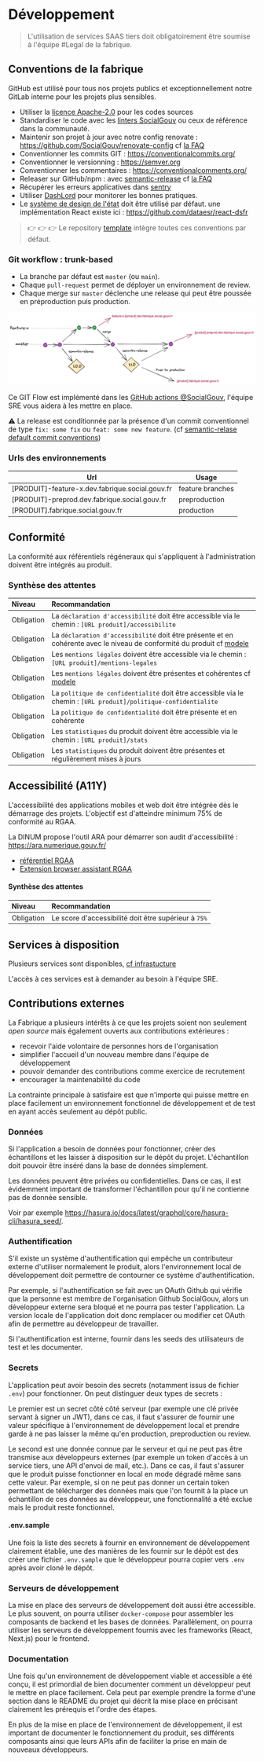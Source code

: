 # Développement

> L'utilisation de services SAAS tiers doit obligatoirement être soumise à l'équipe #Legal de la fabrique.

## Conventions de la fabrique

GitHub est utilisé pour tous nos projets publics et exceptionnellement notre GitLab interne pour les projets plus sensibles.

- Utiliser la [licence Apache-2.0](https://www.numerique.gouv.fr/publications/politique-logiciel-libre/pratique/#aide-au-choix-de-la-licence) pour les codes sources
- Standardiser le code avec les [linters SocialGouv](https://github.com/SocialGouv/linters) ou ceux de référence dans la communauté.
- Maintenir son projet à jour avec notre config renovate : https://github.com/SocialGouv/renovate-config cf [la FAQ](/docs/faq#utilisation-de-renovate)
- Conventionner les commits GIT : https://conventionalcommits.org/
- Conventionner le versionning : https://semver.org
- Conventionner les commentaires : https://conventionalcomments.org/
- Releaser sur GitHub/npm : avec [semantic-release](https://github.com/semantic-release/semantic-release) cf [la FAQ](/docs/faq#semantic-release)
- Récupérer les erreurs applicatives dans [sentry](https://sentry.fabrique.social.gouv.fr)
- Utiliser [DashLord](https://dashlord.fabrique.social.gouv.fr) pour monitorer les bonnes pratiques.
- Le [système de design de l'état](https://gouvfr.atlassian.net/wiki/spaces/DB/overview?homepageId=145359476) doit être utilisé par défaut. une implémentation React existe ici : https://github.com/dataesr/react-dsfr

> 👉 👉 👉 Le repository [template](https://github.com/socialgouv/template) intègre toutes ces conventions par défaut.

### Git workflow : **trunk-based**

- La branche par défaut est `master` (ou `main`).
- Chaque `pull-request` permet de déployer un environnement de review.
- Chaque merge sur `master` déclenche une release qui peut être poussée en préproduction puis production.

[![](/img/git-flow-simple.png ":size=1000x350")](https://excalidraw.com/#json=C7MTFWdQ53ao453K86doB,SgdphjWpmSiuDMBu-qwKVg)

Ce GIT Flow est implémenté dans les [GitHub actions @SocialGouv](https://github.com/SocialGouv/actions), l'équipe SRE vous aidera à les mettre en place.

:warning: La release est conditionnée par la présence d'un commit conventionnel de type `fix: some fix` ou `feat: some new feature`. (cf [semantic-relase default commit conventions](https://github.com/semantic-release/semantic-release#commit-message-format))

### Urls des environnements

| Url                                             | Usage            |
| ----------------------------------------------- | ---------------- |
| [PRODUIT]-feature-x.dev.fabrique.social.gouv.fr | feature branches |
| [PRODUIT]-preprod.dev.fabrique.social.gouv.fr   | preproduction    |
| [PRODUIT].fabrique.social.gouv.fr               | production       |


## Conformité

La conformité aux référentiels régéneraux qui s'appliquent à l'administration doivent être intégrés au produit. 

### Synthèse des attentes

|   Niveau   | Recommandation                                                                                                   |
|:-----------|:-----------------------------------------------------------------------------------------------------------------|
| Obligation | La `déclaration d'accessibilité` doit être accessible via le chemin : `[URL produit]/accessibilite`              |
| Obligation | La `déclaration d'accessibilité` doit être présente et en cohérente avec le niveau de conformité du produit cf [modele](https://betagouv.github.io/a11y-generateur-declaration/#create)      |
| Obligation | Les `mentions légales` doivent être accessible via le chemin : `[URL produit]/mentions-legales`                  |
| Obligation | Les `mentions légales` doivent être présentes et cohérentes cf [modele](https://template.fabrique.social.gouv.fr/mentions-legales)                                                      |
| Obligation | La `politique de confidentialité` doit être accessible via le chemin : `[URL produit]/politique-confidentialite` |
| Obligation | La `politique de confidentialité` doit être présente et en cohérente                                             |
| Obligation | Les `statistiques` du produit doivent être accessible via le chemin : `[URL produit]/stats`                      |
| Obligation | Les `statistiques` du produit doivent être présentes et régulièrement mises à jours                              |


## Accessibilité (A11Y)

L'accessibilité des applications mobiles et web doit être intégrée dès le démarrage des projets. L'objectif est d'atteindre minimum 75% de conformité au RGAA.

La DINUM propose l'outil ARA pour démarrer son audit d'accessibilité : https://ara.numerique.gouv.fr/

- [référentiel RGAA](https://design.numerique.gouv.fr/en/outils/audit-complementaire/)
- [Extension browser assistant RGAA](https://design.numerique.gouv.fr/articles/2021-10-06-assistant-rgaa/)

#### Synthèse des attentes

|   Niveau   | Recommandation                                                                                            |
|:-----------|:----------------------------------------------------------------------------------------------------------|
| Obligation | Le score d'accessibilité doit être supérieur à `75%`                                                      |


## Services à disposition

Plusieurs services sont disponibles, [cf infrastucture](/docs/infrastructure/presentation#services-transverses)

L'accès à ces services est à demander au besoin à l'équipe SRE.

## Contributions externes

La Fabrique a plusieurs intérêts à ce que les projets soient non seulement _open source_ mais également ouverts aux contributions extérieures :

- recevoir l'aide volontaire de personnes hors de l'organisation
- simplifier l'accueil d'un nouveau membre dans l'équipe de développement
- pouvoir demander des contributions comme exercice de recrutement
- encourager la maintenabilité du code

La contrainte principale à satisfaire est que n'importe qui puisse mettre en place facilement un environnement fonctionnel de développement et de test en ayant accès seulement au dépôt public.

### Données

Si l'application a besoin de données pour fonctionner, créer des échantillons et les laisser à disposition sur le dépôt du projet. L'échantillon doit pouvoir être inséré dans la base de données simplement.

Les données peuvent être privées ou confidentielles. Dans ce cas, il est évidemment important de transformer l'échantillon pour qu'il ne contienne pas de donnée sensible.

Voir par exemple https://hasura.io/docs/latest/graphql/core/hasura-cli/hasura_seed/.

### Authentification

S'il existe un système d'authentification qui empêche un contributeur externe d'utiliser normalement le produit, alors l'environnement local de développement doit permettre de contourner ce système d'authentification.

Par exemple, si l'authentification se fait avec un OAuth Github qui vérifie que la personne est membre de l'organisation Github SocialGouv, alors un développeur externe sera bloqué et ne pourra pas tester l'application. La version locale de l'application doit donc remplacer ou modifier cet OAuth afin de permettre au développeur de travailler.

Si l'authentification est interne, fournir dans les seeds des utilisateurs de test et les documenter.

### Secrets

L'application peut avoir besoin des secrets (notamment issus de fichier `.env`) pour fonctionner. On peut distinguer deux types de secrets :

Le premier est un secret côté côté serveur (par exemple une clé privée servant à signer un JWT), dans ce cas, il faut s'assurer de fournir une valeur spécifique à l'environnement de développement local et prendre garde à ne pas laisser la même qu'en production, preproduction ou review.

Le second est une donnée connue par le serveur et qui ne peut pas être transmise aux développeurs externes (par exemple un token d'accès à un service tiers, une API d'envoi de mail, etc.). Dans ce cas, il faut s'assurer que le produit puisse fonctionner en local en mode dégradé même sans cette valeur. Par exemple, si on ne peut pas donner un certain token permettant de télécharger des données mais que l'on fournit à la place un échantillon de ces données au développeur, une fonctionnalité a été exclue mais le produit reste fonctionnel.

#### .env.sample

Une fois la liste des secrets à fournir en environnement de développement clairement établie, une des manières de les fournir sur le dépôt est des créer une fichier `.env.sample` que le développeur pourra copier vers `.env` après avoir cloné le dépôt.

### Serveurs de développement

La mise en place des serveurs de développement doit aussi être accessible. Le plus souvent, on pourra utiliser `docker-compose` pour assembler les composants de backend et les bases de données. Parallèlement, on pourra utiliser les serveurs de développement fournis avec les frameworks (React, Next.js) pour le frontend.

### Documentation

Une fois qu'un environnement de développement viable et accessible a été conçu, il est primordial de bien documenter comment un développeur peut le mettre en place facilement. Cela peut par exemple prendre la forme d'une section dans le README du projet qui décrit la mise place en précisant clairement les prérequis et l'ordre des étapes.

En plus de la mise en place de l'environnement de développement, il est important de documenter le fonctionnement du produit, ses différents composants ainsi que leurs APIs afin de faciliter la prise en main de nouveaux développeurs.
